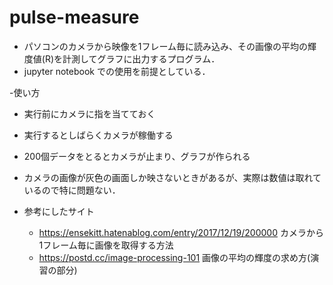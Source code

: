 # pulse-measure
- パソコンのカメラから映像を1フレーム毎に読み込み、その画像の平均の輝度値(R)を計測してグラフに出力するプログラム．
- jupyter notebook での使用を前提としている．

-使い方
  - 実行前にカメラに指を当てておく
  - 実行するとしばらくカメラが稼働する
  - 200個データをとるとカメラが止まり、グラフが作られる
  - カメラの画像が灰色の画面しか映さないときがあるが、実際は数値は取れているので特に問題ない．
  
- 参考にしたサイト
  - https://ensekitt.hatenablog.com/entry/2017/12/19/200000     カメラから1フレーム毎に画像を取得する方法
  - https://postd.cc/image-processing-101     画像の平均の輝度の求め方(演習の部分)
